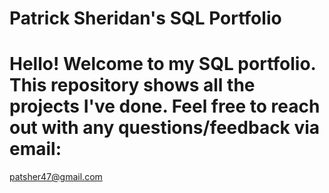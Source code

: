 # Patrick Sheridan's SQL Portfolio

# Hello! Welcome to my SQL portfolio. This repository shows all the projects I've done. Feel free to reach out with any questions/feedback via email:
patsher47@gmail.com
